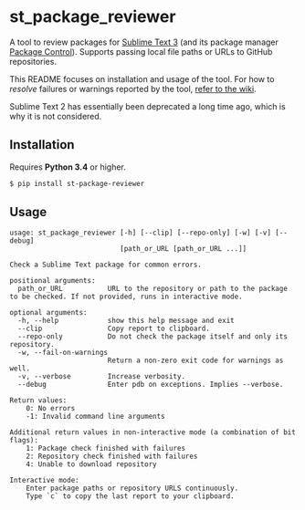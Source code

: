 # st_package_reviewer

A tool to review packages for [Sublime Text 3][]
(and its package manager [Package Control][]).
Supports passing local file paths
or URLs to GitHub repositories.

This README focuses on installation and usage of the tool.
For how to *resolve* failures or warnings
reported by the tool,
[refer to the wiki][wiki].

Sublime Text 2 has essentially been deprecated
a long time ago,
which is why it is not considered.


## Installation

Requires **Python 3.4** or higher.

```bash
$ pip install st-package-reviewer
```


## Usage

```
usage: st_package_reviewer [-h] [--clip] [--repo-only] [-w] [-v] [--debug]
                           [path_or_URL [path_or_URL ...]]

Check a Sublime Text package for common errors.

positional arguments:
  path_or_URL           URL to the repository or path to the package to be checked. If not provided, runs in interactive mode.

optional arguments:
  -h, --help            show this help message and exit
  --clip                Copy report to clipboard.
  --repo-only           Do not check the package itself and only its repository.
  -w, --fail-on-warnings
                        Return a non-zero exit code for warnings as well.
  -v, --verbose         Increase verbosity.
  --debug               Enter pdb on exceptions. Implies --verbose.

Return values:
    0: No errors
    -1: Invalid command line arguments

Additional return values in non-interactive mode (a combination of bit flags):
    1: Package check finished with failures
    2: Repository check finished with failures
    4: Unable to download repository

Interactive mode:
    Enter package paths or repository URLS continuously.
    Type `c` to copy the last report to your clipboard.

```


[Sublime Text 3]: https://sublimetext.com/
[Package Control]: https://packagecontrol.io/
[wiki]: https://github.com/packagecontrol/st_package_reviewer/wiki
